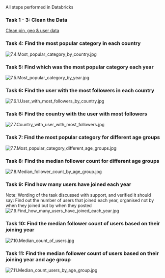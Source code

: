 All steps performed in Databricks

### Task 1 - 3: Clean the Data
[Clean pin, geo & user data](..%2F..%2Futils%2Fclean.ipynb)

### Task 4: Find the most popular category in each country
![7.4.Most_popular_category_by_country.jpg](7.4.Most_popular_category_by_country.jpg)

### Task 5: Find which was the most popular category each year 
![7.5.Most_popular_category_by_year.jpg](7.5.Most_popular_category_by_year.jpg)

### Task 6: Find the user with the most followers in each country 
![7.6.1.User_with_most_followers_by_country.jpg](7.6.1.User_with_most_followers_by_country.jpg)

### Task 6: Find the country with the user with most followers
![7.7.Country_with_user_with_most_followers.jpg](7.6.2.Country_with_user_with_most_followers.jpg)

### Task 7: Find the most popular category for different age groups
![7.7.Most_popular_category_different_age_groups.jpg](7.7.Most_popular_category_different_age_groups.jpg)

### Task 8: Find the median follower count for different age groups
![7.8.Median_follower_count_by_age_group.jpg](7.8.Median_follower_count_by_age_group.jpg)

### Task 9: Find how many users have joined each year
Note: Wording of the task discussed with support, and verified it should say:
Find out the number of users that joined each year, organised not by when they joined but by when they posted
![7.9.Find_how_many_users_have_joined_each_year.jpg](7.9.Find_how_many_users_have_joined_each_year.jpg)

### Task 10: Find the median follower count of users based on their joining year
![7.10.Median_count_of_users.jpg](7.10.Median_count_of_users.jpg)

### Task 11: Find the median follower count of users based on their joining year and age group
![7.11.Median_count_users_by_age_group.jpg](7.11.Median_count_users_by_age_group.jpg)